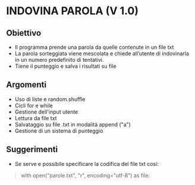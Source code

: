 # INDOVINA PAROLA (V 1.0)
## Obiettivo

- Il programma prende una parola da quelle contenute in un file txt
- La parola sorteggiata viene mescolata e chiede all’utente di indovinarla in un numero predefinito di tentativi.
- Tiene il punteggio e salva i risultati su file

## Argomenti

- Uso di liste e random.shuffle
- Cicli for e while
- Gestione dell'input utente
- Lettura da file txt
- Salvataggio su file .txt in modalità append ("a")
- Gestione di un sistema di punteggio

## Suggerimenti

- Se serve e possibile specificare la codifica del file txt cosi:
> with open("parole.txt", "r", encoding="utf-8") as file:

```python

```